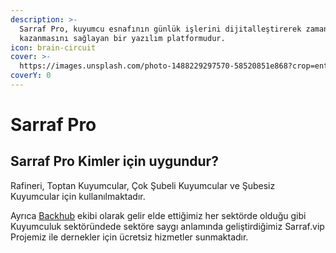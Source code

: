 ```yaml
---
description: >-
  Sarraf Pro, kuyumcu esnafının günlük işlerini dijitalleştirerek zaman
  kazanmasını sağlayan bir yazılım platformudur.
icon: brain-circuit
cover: >-
  https://images.unsplash.com/photo-1488229297570-58520851e868?crop=entropy&cs=srgb&fm=jpg&ixid=M3wxOTcwMjR8MHwxfHNlYXJjaHwxfHxnb2xkJTIwYnJhaW58ZW58MHx8fHwxNzQ2MzkwMDY4fDA&ixlib=rb-4.0.3&q=85
coverY: 0
---
```


# Sarraf Pro

## Sarraf Pro Kimler için uygundur?

Rafineri, Toptan Kuyumcular, Çok Şubeli Kuyumcular ve Şubesiz Kuyumcular için kullanılmaktadır.



Ayrıca [Backhub](https://backhub.tr/) ekibi olarak gelir elde ettiğimiz her sektörde olduğu gibi Kuyumculuk sektöründede sektöre saygı anlamında geliştirdiğimiz Sarraf.vip Projemiz ile dernekler için ücretsiz hizmetler sunmaktadır.

